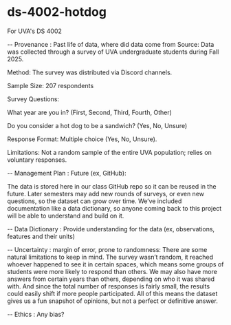 # ds-4002-hotdog
For UVA's DS 4002

-- Provenance : Past life of data, where did data come from
Source: Data was collected through a survey of UVA undergraduate students during Fall 2025.

Method: The survey was distributed via Discord channels.

Sample Size: 207 respondents

Survey Questions:

What year are you in? (First, Second, Third, Fourth, Other)

Do you consider a hot dog to be a sandwich? (Yes, No, Unsure)

Response Format: Multiple choice (Yes, No, Unsure).

Limitations: Not a random sample of the entire UVA population; relies on voluntary responses.

-- Management Plan : Future (ex, GitHub):

The data is stored here in our class GitHub repo so it can be reused in the future. Later semesters may add new rounds of surveys, or even new questions, so the dataset can grow over time. We’ve included documentation like a data dictionary, so anyone coming back to this project will be able to understand and build on it. 

-- Data Dictionary : Provide understanding for the data (ex, observations, features and their units)

-- Uncertainty : margin of error, prone to randomness:
There are some natural limitations to keep in mind. The survey wasn’t random, it reached whoever happened to see it in certain spaces, which means some groups of students were more likely to respond than others. We may also have more answers from certain years than others, depending on who it was shared with. And since the total number of responses is fairly small, the results could easily shift if more people participated. All of this means the dataset gives us a fun snapshot of opinions, but not a perfect or definitive answer.

-- Ethics : Any bias? 
